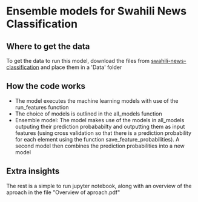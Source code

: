 # Ensemble models for Swahili News Classification 
## Where to get the data
To get the data to run this model, download the files from [swahili-news-classification](https://zindi.africa/competitions/swahili-news-classification/data)  and place them in a 'Data' folder
 
 ## How the code works
 - The model executes the machine learning models with use of the run\_features function
 - The choice of models is outlined in the all\_models function
 - Ensemble model: The model makes use of the models in all\_models outputing their prediction probababilty and outputting them as input features (using cross validation so that there is a prediction probability for each element using the function save\_feature\_probabilities). A second model then combines the prediction probabilities into a new model
  ## Extra insights
The rest is a simple to run jupyter notebook, along with an overview of the aproach in the file "Overview of aproach.pdf"
